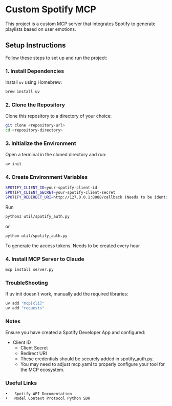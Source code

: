 # Custom Spotify MCP

This project is a custom MCP server that integrates Spotify to generate playlists based on user emotions.

## Setup Instructions

Follow these steps to set up and run the project:

### 1. Install Dependencies
Install `uv` using Homebrew:
```bash
brew install uv
```

### 2. Clone the Repository
Clone this repository to a directory of your choice:
```bash
git clone <repository-url>
cd <repository-directory>
```

### 3. Initialize the Environment
Open a terminal in the cloned directory and run:
```bash
uv init
```

### 4. Create Environment Variables
```bash
SPOTIFY_CLIENT_ID=your-spotify-client-id
SPOTIFY_CLIENT_SECRET=your-spotify-client-secret
SPOTIFY_REDIRECT_URI=http://127.0.0.1:8888/callback (Needs to be identical with the URI saved in Spotify Developer's App Settings)
```
Run 
```bash
python3 util/spotify_auth.py
```
or 
```bash
python util/spotify_auth.py
```
To generate the access tokens. Needs to be created every hour

### 4. Install MCP Server to Claude
```bash
mcp install server.py
```

### TroubleShooting
If uv init doesn't work, manually add the required libraries:
```bash
uv add "mcp[cli]"
uv add "requests"
```

### Notes
Ensure you have created a Spotify Developer App and configured:
  - Client ID
	-	Client Secret
	-	Redirect URI
	-	These credentials should be securely added in spotify_auth.py.
	-	You may need to adjust mcp.yaml to properly configure your tool for the MCP ecosystem.

### Useful Links
	•	Spotify API Documentation
	•	Model Context Protocol Python SDK










